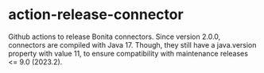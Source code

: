 # action-release-connector

Github actions to release Bonita connectors.
Since version 2.0.0, connectors are compiled with Java 17.
Though, they still have a java.version property with value 11, to ensure compatibility with maintenance releases <= 9.0 (2023.2).
